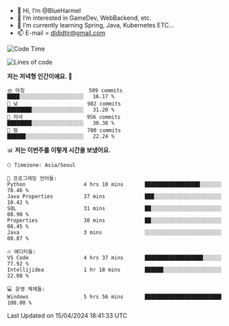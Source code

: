 - 👋 Hi, I’m @BlueHarmel
- 👀 I’m interested in GameDev, WebBackend, etc.
- 🌱 I’m currently learning Spring, Java, Kubernetes ETC...
- 📫 E-mail = dldjdtjr@gmail.com
  <!--START_SECTION:waka-->
![Code Time](http://img.shields.io/badge/Code%20Time-560%20hrs%2046%20mins-blue)

![Lines of code](https://img.shields.io/badge/%EC%A0%80%EB%8A%94%20%EC%97%AC%ED%83%9C%EA%B9%8C%EC%A7%80%20-44.9%20million%20%EC%A4%84%EC%9D%98%20%EC%BD%94%EB%93%9C%EB%A5%BC%20%EC%9E%91%EC%84%B1%ED%96%88%EC%96%B4%EC%9A%94.-blue)

**저는 저녁형 인간이에요. 🦉** 

```text
🌞 아침                     509 commits         ████░░░░░░░░░░░░░░░░░░░░░   16.17 % 
🌆 낮　                     982 commits         ████████░░░░░░░░░░░░░░░░░   31.20 % 
🌃 저녁                     956 commits         ████████░░░░░░░░░░░░░░░░░   30.38 % 
🌙 밤　                     700 commits         ██████░░░░░░░░░░░░░░░░░░░   22.24 % 
```


📊 **저는 이번주를 이렇게 시간을 보냈어요.** 

```text
🕑︎ Timezone: Asia/Seoul

💬 프로그래밍 언어들: 
Python                   4 hrs 10 mins       ██████████████████░░░░░░░   70.46 % 
Java Properties          37 mins             ███░░░░░░░░░░░░░░░░░░░░░░   10.42 % 
SQL                      31 mins             ██░░░░░░░░░░░░░░░░░░░░░░░   08.90 % 
Properties               30 mins             ██░░░░░░░░░░░░░░░░░░░░░░░   08.45 % 
Java                     3 mins              ░░░░░░░░░░░░░░░░░░░░░░░░░   00.87 % 

🔥 에디터들: 
VS Code                  4 hrs 37 mins       ███████████████████░░░░░░   77.92 % 
Intellijidea             1 hr 18 mins        ██████░░░░░░░░░░░░░░░░░░░   22.08 % 

💻 운영 체제들: 
Windows                  5 hrs 56 mins       █████████████████████████   100.00 % 
```


 Last Updated on 15/04/2024 18:41:33 UTC
<!--END_SECTION:waka-->
<!---
BlueHarmel/BlueHarmel is a ✨ special ✨ repository because its `README.md` (this file) appears on your GitHub profile.
You can click the Preview link to take a look at your changes.
--->

